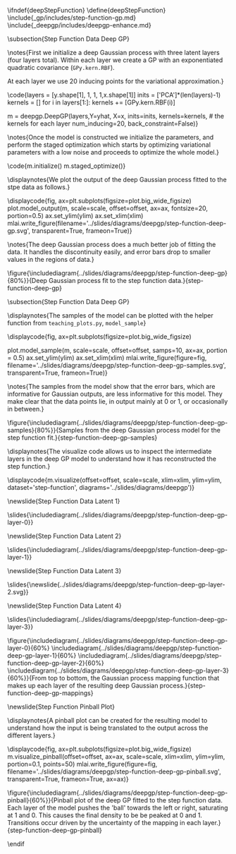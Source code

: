 \ifndef{deepStepFunction}
\define{deepStepFunction}
\include{_gp/includes/step-function-gp.md}
\include{_deepgp/includes/deepgp-enhance.md}

\subsection{Step Function Data Deep GP}

\notes{First we initialize a deep Gaussian process with three latent layers (four layers total). Within each layer we create a GP with an exponentiated quadratic covariance (```GPy.kern.RBF```).

At each layer we use 20 inducing points for the variational approximation.}

\code{layers = [y.shape[1], 1, 1, 1,x.shape[1]]
inits = ['PCA']*(len(layers)-1)
kernels = []
for i in layers[1:]:
    kernels += [GPy.kern.RBF(i)]
	
m = deepgp.DeepGP(layers,Y=yhat, X=x, 
                  inits=inits, 
                  kernels=kernels, # the kernels for each layer
                  num_inducing=20, back_constraint=False)}

\notes{Once the model is constructed we initialize the parameters, and perform the staged optimization which starts by optimizing variational parameters with a low noise and proceeds to optimize the whole model.}

\code{m.initialize()
m.staged_optimize()}

\displaynotes{We plot the output of the deep Gaussian process fitted to the stpe data as follows.}

\displaycode{fig, ax=plt.subplots(figsize=plot.big_wide_figsize)
plot.model_output(m, scale=scale, offset=offset, ax=ax, fontsize=20, portion=0.5)
ax.set_ylim(ylim)
ax.set_xlim(xlim)
mlai.write_figure(filename='../slides/diagrams/deepgp/step-function-deep-gp.svg', 
            transparent=True, frameon=True)}

\notes{The deep Gaussian process does a much better job of fitting the data. It handles the discontinuity easily, and error bars drop to smaller values in the regions of data.}

\figure{\includediagram{../slides/diagrams/deepgp/step-function-deep-gp}{80%}}{Deep Gaussian process fit to the step function data.}{step-function-deep-gp}

\subsection{Step Function Data Deep GP}

\displaynotes{The samples of the model can be plotted with the helper function from ```teaching_plots.py```, ```model_sample```}

\displaycode{fig, ax=plt.subplots(figsize=plot.big_wide_figsize)

plot.model_sample(m, scale=scale, offset=offset, samps=10, ax=ax, portion = 0.5)
ax.set_ylim(ylim)
ax.set_xlim(xlim)
mlai.write_figure(figure=fig, filename='../slides/diagrams/deepgp/step-function-deep-gp-samples.svg', 
                  transparent=True, frameon=True)}

\notes{The samples from the model show that the error bars, which are informative for Gaussian outputs, are less informative for this model. They make clear that the data points lie, in output mainly at 0 or 1, or occasionally in between.}

\figure{\includediagram{../slides/diagrams/deepgp/step-function-deep-gp-samples}{80%}}{Samples from the deep Gaussian process model for the step function fit.}{step-function-deep-gp-samples}
				
\displaynotes{The visualize code allows us to inspect the intermediate layers in the deep GP model to understand how it has reconstructed the step function.}

\displaycode{m.visualize(offset=offset, scale=scale, xlim=xlim, ylim=ylim,
            dataset='step-function',
            diagrams='../slides/diagrams/deepgp')}
			
\newslide{Step Function Data Latent 1}

\slides{\includediagram{../slides/diagrams/deepgp/step-function-deep-gp-layer-0}}

\newslide{Step Function Data Latent 2}

\slides{\includediagram{../slides/diagrams/deepgp/step-function-deep-gp-layer-1}}

\newslide{Step Function Data Latent 3}

\slides{\newslide{../slides/diagrams/deepgp/step-function-deep-gp-layer-2.svg}}

\newslide{Step Function Data Latent 4}

\slides{\includediagram{../slides/diagrams/deepgp/step-function-deep-gp-layer-3}}

\figure{\includediagram{../slides/diagrams/deepgp/step-function-deep-gp-layer-0}{60%} 
\includediagram{../slides/diagrams/deepgp/step-function-deep-gp-layer-1}{60%}
\includediagram{../slides/diagrams/deepgp/step-function-deep-gp-layer-2}{60%}
\includediagram{../slides/diagrams/deepgp/step-function-deep-gp-layer-3}{60%}}{From top to bottom, the Gaussian process mapping function that makes up each layer of the resulting deep Gaussian process.}{step-function-deep-gp-mappings}

\newslide{Step Function Pinball Plot}

\displaynotes{A pinball plot can be created for the resulting model to understand how the input is being translated to the output across the different layers.}

\displaycode{fig, ax=plt.subplots(figsize=plot.big_wide_figsize)
m.visualize_pinball(offset=offset, ax=ax, scale=scale, xlim=xlim, ylim=ylim, portion=0.1, points=50)
mlai.write_figure(figure=fig, filename='../slides/diagrams/deepgp/step-function-deep-gp-pinball.svg', 
                  transparent=True, frameon=True, ax=ax)}
				  
\figure{\includediagram{../slides/diagrams/deepgp/step-function-deep-gp-pinball}{60%}}{Pinball plot of the deep GP fitted to the step function data. Each layer of the model pushes the 'ball' towards the left or right, saturating at 1 and 0. This causes the final density to be be peaked at 0 and 1. Transitions occur driven by the uncertainty of the mapping in each layer.}{step-function-deep-gp-pinball}


\endif
